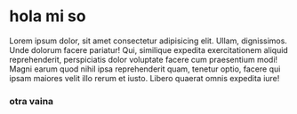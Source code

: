 # hola mi so 

Lorem ipsum dolor, sit amet consectetur adipisicing elit. Ullam, dignissimos. Unde dolorum facere pariatur! Qui, similique expedita exercitationem aliquid reprehenderit, perspiciatis dolor voluptate facere cum praesentium modi! Magni earum quod nihil ipsa reprehenderit quam, tenetur optio, facere qui ipsam maiores velit illo rerum et iusto. Libero quaerat omnis expedita iure!

### otra vaina